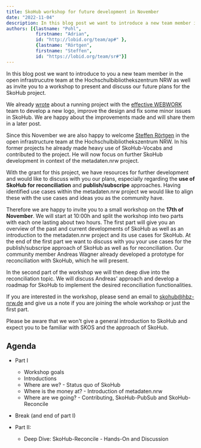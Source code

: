 ```yaml
---
title: SkoHub workshop for future development in November
date: "2022-11-04"
description: In this blog post we want to introduce a new team member in the open infrastrucutre team at the Hochschulbibliothekszentrum NRW as well as invite you to a workshop to present and discuss our future plans for the SkoHub project.
authors: [{lastname: "Pohl",
           firstname: "Adrian",
           id: "http://lobid.org/team/ap#" },
           {lastname: "Rörtgen",
           firstname: "Steffen",
           id: "https://lobid.org/team/sr#"}]
---
```


In this blog post we want to introduce to you a new team member in the open infrastrucutre team at the Hochschulbibliothekszentrum NRW as well as invite you to a workshop to present and discuss our future plans for the SkoHub project.

We already [wrote](https://blog.skohub.io/2022-05-eww-project-kickoff/) about a running project with the [effective WEBWORK](https://www.effective-webwork.de/) team to develop a new logo, improve the design and fix some minor issues in SkoHub. We are happy about the improvements made and will share them in a later post.

Since this November we are also happy to welcome [Steffen Rörtgen](https://lobid.org/team/sr#) in the open infrastructure team at the Hochschulbibliothekszentrum NRW. In his former projects he already made heavy use of SkoHub-Vocabs and contributed to the project. He will now focus on further SkoHub development in context of the metadaten.nrw project.

With the grant for this project, we have resources for further development and would like to discuss with you our plans, especially regarding the **use of SkoHub for reconciliation** and **publish/subscripe** approaches. Having  identified use cases within the metadaten.nrw project we would like to align these with the use cases and ideas you as the community have.

Therefore we are happy to invite you to a small workshop on the **17th of November**. We will start at 10:00h and split the workshop into two parts with each one lasting about two hours. The first part will give you an overview of the past and current developments of SkoHub as well as an introduction to the metadaten.nrw project and its use cases for SkoHub. At the end of the first part we want to discuss with you your use cases for the publish/subscripe approach of SkoHub as well as for reconciliation. Our community member Andreas Wagner already developed a prototype for reconciliation with SkoHub, which he will present.

In the second part of the workshop we will then deep dive into the reconciliation topic. We will discuss Andreas' approach and develop a roadmap for SkoHub to implement the desired reconciliation functionalities. 

If you are interested in the workshop, please send an email to <a href="mailto:skohub@hbz-nrw.de?subject=Registration for SkoHub-Workshop on Nov, 17th&body=
    Hello there, %0D%0A
    I'm interested in your workshop! %0D%0A
    I will join %0D%0A
    - [ ] the whole workshop %0D%0A
    - [ ] just the first part %0D%0A
    ">skohub@hbz-nrw.de</a> 
and give us a note if you are joining the whole workshop or just the first part.

Please be aware that we won't give a general introduction to SkoHub and expect you to be familiar with SKOS and the approach of SkoHub.

## Agenda

- Part I
    - Workshop goals
    - Introductions
    - Where are we? - Status quo of SkoHub
    - Where is the money at? - Introduction of metadaten.nrw
    - Where are we going? - Contributing, SkoHub-PubSub and SkoHub-Reconcile

- Break (and end of part I)

- Part II:
    - Deep Dive: SkoHub-Reconcile - Hands-On and Discussion
